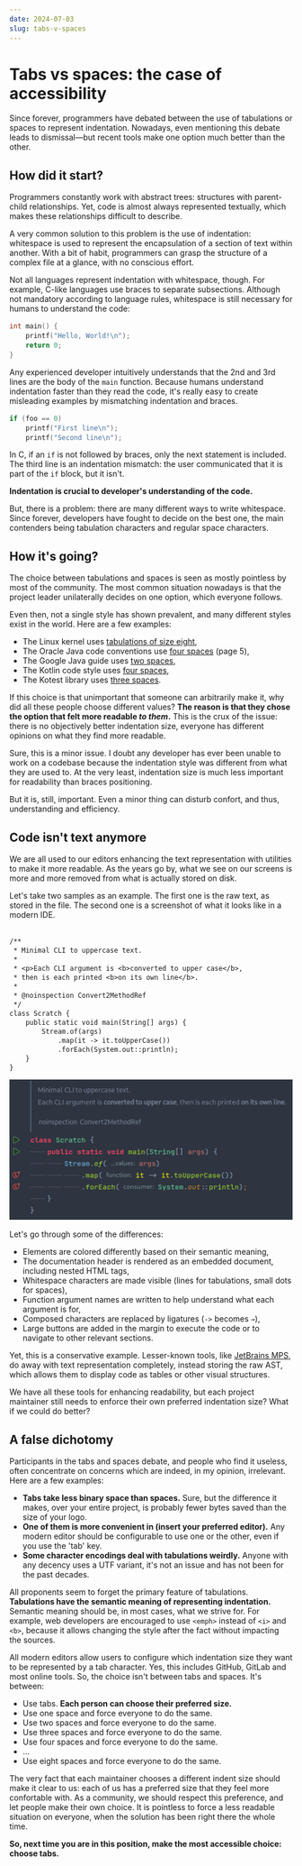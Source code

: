 ```yaml
---
date: 2024-07-03
slug: tabs-v-spaces
---
```


# Tabs vs spaces: the case of accessibility

Since forever, programmers have debated between the use of tabulations or spaces to represent indentation.
Nowadays, even mentioning this debate leads to dismissal—but recent tools make one option much better than the other. 

<!-- more -->

## How did it start?

Programmers constantly work with abstract trees: structures with parent-child relationships. Yet, code is almost always represented textually, which makes these relationships difficult to describe.

A very common solution to this problem is the use of indentation: whitespace is used to represent the encapsulation of a section of text within another. With a bit of habit, programmers can grasp the structure of a complex file at a glance, with no conscious effort.

Not all languages represent indentation with whitespace, though. For example, C-like languages use braces to separate subsections. Although not mandatory according to language rules, whitespace is still necessary for humans to understand the code:

```c
int main() {
    printf("Hello, World!\n");
    return 0;
}
```

Any experienced developer intuitively understands that the 2nd and 3rd lines are the body of the `main` function.
Because humans understand indentation faster than they read the code, it's really easy to create misleading examples by mismatching indentation and braces.

```c
if (foo == 0)
    printf("First line\n");
    printf("Second line\n");
```

In C, if an `if` is not followed by braces, only the next statement is included. The third line is an indentation mismatch: the user communicated that it is part of the `if` block, but it isn't.

**Indentation is crucial to developer's understanding of the code.**

But, there is a problem: there are many different ways to write whitespace. Since forever, developers have fought to decide on the best one, the main contenders being tabulation characters and regular space characters.

## How it's going?

The choice between tabulations and spaces is seen as mostly pointless by most of the community. The most common situation nowadays is that the project leader unilaterally decides on one option, which everyone follows.

Even then, not a single style has shown prevalent, and many different styles exist in the world. Here are a few examples:

- The Linux kernel uses [tabulations of size eight](https://www.kernel.org/doc/html/v4.10/process/coding-style.html#indentation),
- The Oracle Java code conventions use [four spaces](https://www.oracle.com/technetwork/java/codeconventions-150003.pdf) (page 5),
- The Google Java guide uses [two spaces](https://google.github.io/styleguide/javaguide.html#s4.2-block-indentation),
- The Kotlin code style uses [four spaces](https://kotlinlang.org/docs/coding-conventions.html#indentation),
- The Kotest library uses [three spaces](https://github.com/kotest/kotest/blob/master/CONTRIBUTING.md#coding-conventions).

If this choice is that unimportant that someone can arbitrarily make it, why did all these people choose different values? **The reason is that they chose the option that felt more readable _to them_.** This is the crux of the issue: there is no objectively better indentation size, everyone has different opinions on what they find more readable.

Sure, this is a minor issue. I doubt any developer has ever been unable to work on a codebase because the indentation style was different from what they are used to. At the very least, indentation size is much less important for readability than braces positioning.

But it is, still, important. Even a minor thing can disturb confort, and thus, understanding and efficiency.

## Code isn't text anymore

We are all used to our editors enhancing the text representation with utilities to make it more readable.
As the years go by, what we see on our screens is more and more removed from what is actually stored on disk.

Let's take two samples as an example. The first one is the raw text, as stored in the file. The second one is a screenshot of what it looks like in a modern IDE.

```text

/**
 * Minimal CLI to uppercase text.
 *
 * <p>Each CLI argument is <b>converted to upper case</b>,
 * then is each printed <b>on its own line</b>.
 *
 * @noinspection Convert2MethodRef
 */
class Scratch {
	public static void main(String[] args) {
		Stream.of(args)
			.map(it -> it.toUpperCase())
			.forEach(System.out::println);
	}
}
```

![The same code as the previous code block, highlighted in a modern IDEA. The main differences are described later in the article.](tabs-spaces-idea-helpers.png "Highlighted code")

Let's go through some of the differences:

- Elements are colored differently based on their semantic meaning,
- The documentation header is rendered as an embedded document, including nested HTML tags,
- Whitespace characters are made visible (lines for tabulations, small dots for spaces),
- Function argument names are written to help understand what each argument is for,
- Composed characters are replaced by ligatures (`->` becomes `→`),
- Large buttons are added in the margin to execute the code or to navigate to other relevant sections.

Yet, this is a conservative example. Lesser-known tools, like [JetBrains MPS](https://www.jetbrains.com/mps/), do away with text representation completely, instead storing the raw AST, which allows them to display code as tables or other visual structures.

We have all these tools for enhancing readability, but each project maintainer still needs to enforce their own preferred indentation size? What if we could do better? 

## A false dichotomy

Participants in the tabs and spaces debate, and people who find it useless, often concentrate on concerns which are indeed, in my opinion, irrelevant. Here are a few examples:
 
- **Tabs take less binary space than spaces.** Sure, but the difference it makes, over your entire project, is probably fewer bytes saved than the size of your logo.
- **One of them is more convenient in (insert your preferred editor).** Any modern editor should be configurable to use one or the other, even if you use the 'tab' key.
- **Some character encodings deal with tabulations weirdly.** Anyone with any decency uses a UTF variant, it's not an issue and has not been for the past decades.

All proponents seem to forget the primary feature of tabulations. **Tabulations have the semantic meaning of representing indentation.** Semantic meaning should be, in most cases, what we strive for. For example, web developers are encouraged to use `<emph>` instead of `<i>` and `<b>`, because it allows changing the style after the fact without impacting the sources.

All modern editors allow users to configure which indentation size they want to be represented by a tab character. Yes, this includes GitHub, GitLab and most online tools. So, the choice isn't between tabs and spaces. It's between:

- Use tabs. **Each person can choose their preferred size.**
- Use one space and force everyone to do the same.
- Use two spaces and force everyone to do the same.
- Use three spaces and force everyone to do the same.
- Use four spaces and force everyone to do the same.
- …
- Use eight spaces and force everyone to do the same.

The very fact that each maintainer chooses a different indent size should make it clear to us: each of us has a preferred size that they feel more confortable with. As a community, we should respect this preference, and let people make their own choice. It is pointless to force a less readable situation on everyone, when the solution has been right there the whole time.

**So, next time you are in this position, make the most accessible choice: choose tabs.**
